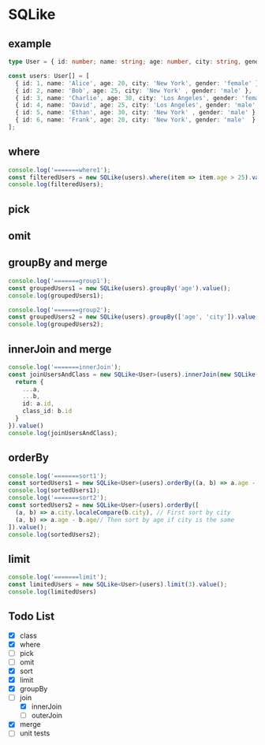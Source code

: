 # SQLike

## example

```ts
type User = { id: number; name: string; age: number, city: string, gender: string };

const users: User[] = [
  { id: 1, name: 'Alice', age: 20, city: 'New York', gender: 'female' },
  { id: 2, name: 'Bob', age: 25, city: 'New York' , gender: 'male' },
  { id: 3, name: 'Charlie', age: 30, city: 'Los Angeles', gender: 'female'  },
  { id: 4, name: 'David', age: 25, city: 'Los Angeles', gender: 'male'  },
  { id: 5, name: 'Ethan', age: 30, city: 'New York' , gender: 'male' },
  { id: 6, name: 'Frank', age: 20, city: 'New York', gender: 'male'  },
];
```

## where

```ts
console.log('=======where1');
const filteredUsers = new SQLike(users).where(item => item.age > 25).value();
console.log(filteredUsers);
```

## pick

## omit

## groupBy and merge

```ts
console.log('=======group1');
const groupedUsers1 = new SQLike(users).groupBy('age').value();
console.log(groupedUsers1);

console.log('=======group2');
const groupedUsers2 = new SQLike(users).groupBy(['age', 'city']).value();
console.log(groupedUsers2);
```

## innerJoin and merge

```ts
console.log('=======innerJoin');
const joinUsersAndClass = new SQLike<User>(users).innerJoin(new SQLike(classes), (a,b) => a.class_id === b.id).merge(([a, b]) => {
  return {
    ...a,
    ...b,
    id: a.id,
    class_id: b.id    
  }
}).value()
console.log(joinUsersAndClass);
```

## orderBy

```ts
console.log('=======sort1');
const sortedUsers1 = new SQLike<User>(users).orderBy((a, b) => a.age - b.age).value();
console.log(sortedUsers1);
console.log('=======sort2');
const sortedUsers2 = new SQLike<User>(users).orderBy([
  (a, b) => a.city.localeCompare(b.city), // First sort by city
  (a, b) => a.age - b.age// Then sort by age if city is the same
]).value();
console.log(sortedUsers2);
```

## limit

```ts
console.log('=======limit');
const limitedUsers = new SQLike<User>(users).limit(3).value();
console.log(limitedUsers)
```

## Todo List

- [x] class
- [x] where
- [ ] pick
- [ ] omit
- [x] sort
- [x] limit
- [x] groupBy
- [ ] join
  - [x] innerJoin
  - [ ] outerJoin
- [x] merge
- [ ] unit tests
